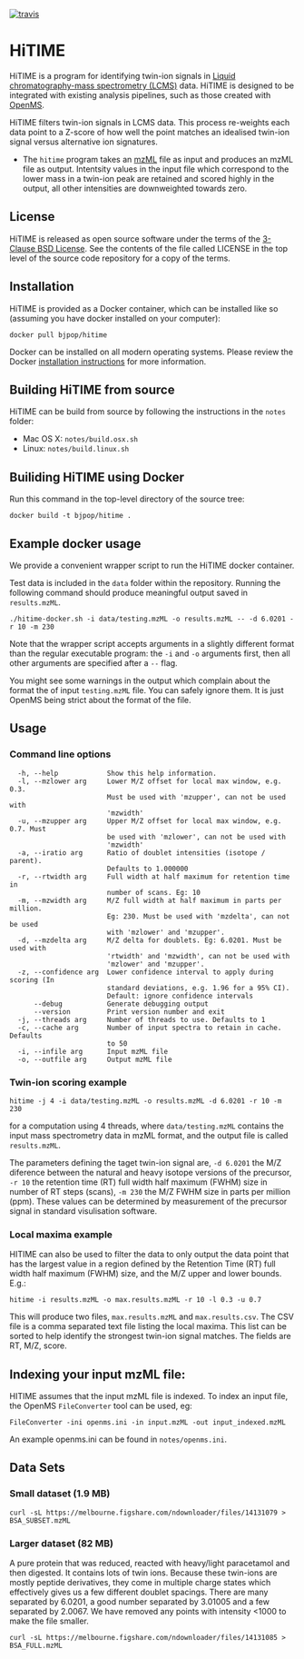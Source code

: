 [![travis](https://travis-ci.org/bjpop/HiTIME-CPP.svg?branch=master)](https://travis-ci.org/bjpop/HiTIME-CPP)

# HiTIME

HiTIME is a program for identifying twin-ion signals in
[Liquid chromatography-mass spectrometry (LCMS)](https://en.wikipedia.org/wiki/Liquid_chromatography%E2%80%93mass_spectrometry) data. 
HiTIME is designed to be integrated with existing analysis pipelines, such as those 
created with [OpenMS](https://www.openms.de/). 

HiTIME filters twin-ion signals in LCMS data. This process re-weights each data point to a Z-score of how well the point matches an idealised twin-ion signal versus alternative ion signatures.

  * The `hitime` program takes an [mzML](https://en.wikipedia.org/wiki/Mass_spectrometry_data_format#mzML) file as input and produces an mzML file as output. Intentsity values in the input file which correspond to the lower mass in a twin-ion peak are retained and scored highly in the output, all other intensities are downweighted towards zero.

## License

HiTIME is released as open source software under the terms of the [3-Clause BSD License](https://opensource.org/licenses/BSD-3-Clause).
See the contents of the file called LICENSE in the top level of the source
code repository for a copy of the terms.

## Installation

HiTIME is provided as a Docker container, which can be installed like so (assuming you have docker installed on your computer):

```
docker pull bjpop/hitime
```

Docker can be installed on all modern operating systems. Please review the Docker [installation instructions](https://docs.docker.com/engine/installation/) for more information.

## Building HiTIME from source 

HiTIME can be build from source by following the instructions in the `notes` folder:

 * Mac OS X: `notes/build.osx.sh`
 * Linux: `notes/build.linux.sh`

## Builiding HiTIME using Docker

Run this command in the top-level directory of the source tree:

```
docker build -t bjpop/hitime .
```

## Example docker usage 

We provide a convenient wrapper script to run the HiTIME docker container.

Test data is included in the `data` folder within the repository. Running the following command
should produce meaningful output saved in `results.mzML`. 

```
./hitime-docker.sh -i data/testing.mzML -o results.mzML -- -d 6.0201 -r 10 -m 230
```

Note that the wrapper script accepts arguments in a slightly different format than the regular executable program: the `-i` and `-o` arguments first, then all other arguments are specified after a `--` flag.

You might see some warnings in the output which complain about the format the of input `testing.mzML` file. You can
safely ignore them. It is just OpenMS being strict about the format of the file. 

## Usage
### Command line options

```
  -h, --help            Show this help information.
  -l, --mzlower arg     Lower M/Z offset for local max window, e.g. 0.3.
                        Must be used with 'mzupper', can not be used with
                        'mzwidth'
  -u, --mzupper arg     Upper M/Z offset for local max window, e.g. 0.7. Must
                        be used with 'mzlower', can not be used with
                        'mzwidth'
  -a, --iratio arg      Ratio of doublet intensities (isotope / parent).
                        Defaults to 1.000000
  -r, --rtwidth arg     Full width at half maximum for retention time in
                        number of scans. Eg: 10
  -m, --mzwidth arg     M/Z full width at half maximum in parts per million.
                        Eg: 230. Must be used with 'mzdelta', can not be used
                        with 'mzlower' and 'mzupper'.
  -d, --mzdelta arg     M/Z delta for doublets. Eg: 6.0201. Must be used with
                        'rtwidth' and 'mzwidth', can not be used with
                        'mzlower' and 'mzupper'.
  -z, --confidence arg  Lower confidence interval to apply during scoring (In
                        standard deviations, e.g. 1.96 for a 95% CI).
                        Default: ignore confidence intervals
      --debug           Generate debugging output
      --version         Print version number and exit
  -j, --threads arg     Number of threads to use. Defaults to 1
  -c, --cache arg       Number of input spectra to retain in cache. Defaults
                        to 50
  -i, --infile arg      Input mzML file
  -o, --outfile arg     Output mzML file
```

### Twin-ion scoring example

```
hitime -j 4 -i data/testing.mzML -o results.mzML -d 6.0201 -r 10 -m 230
```

for a computation using 4 threads, where `data/testing.mzML` contains the input mass spectrometry data in mzML format, and the output file is called `results.mzML`.

The parameters defining the taget twin-ion signal are, `-d 6.0201` the M/Z diference between the natural and heavy isotope versions of the precursor, `-r 10` the retention time (RT) full width half maximum (FWHM) size in number of RT steps (scans), `-m 230` the M/Z FWHM size in parts per million (ppm).  These values can be determined by measurement of the precursor signal in standard visulisation software.

### Local maxima example
HITIME can also be used to filter the data to only output the data point that has the largest value in a region defined by the Retention Time (RT) full width half maximum (FWHM) size, and the M/Z upper and lower bounds.  E.g.:

```
hitime -i results.mzML -o max.results.mzML -r 10 -l 0.3 -u 0.7
```
This will produce two files, `max.results.mzML` and `max.results.csv`.  The CSV file is a comma separated text file listing the local maxima.  This list can be sorted to help identify the strongest twin-ion signal matches.  The fields are RT, M/Z, score.

## Indexing your input mzML file:

HITIME assumes that the input mzML file is indexed.  To index an input file, the OpenMS `FileConverter` tool can be used, eg:

```
FileConverter -ini openms.ini -in input.mzML -out input_indexed.mzML
```

An example openms.ini can be found in `notes/openms.ini`.

## Data Sets

### Small dataset (1.9 MB)
```
curl -sL https://melbourne.figshare.com/ndownloader/files/14131079 > BSA_SUBSET.mzML
```

### Larger dataset (82 MB)

A pure protein that was reduced, reacted with heavy/light paracetamol and then digested. It contains lots of twin ions. Because these twin-ions are mostly peptide derivatives, they come in multiple charge states which effectively gives us a few different doublet spacings. There are many separated by 6.0201, a good number separated by 3.01005 and a few separated by 2.0067. We have removed any points with intensity <1000 to make the file smaller.

```
curl -sL https://melbourne.figshare.com/ndownloader/files/14131085 > BSA_FULL.mzML
```
